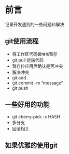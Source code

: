 # 前言
记录开发遇到的一些问题和解决

## git使用流程
- 将工作区代码做`堆栈`暂存
- git pull 远端代码
- 暂存拉应用后确认是否冲突
- 解决冲突
- git add .
- git commit -m "message"
- git push 

## 一些好用的功能
- git cherry-pick -x HASH
- 多分支
- 回滚相关

## 如果优雅的使用git